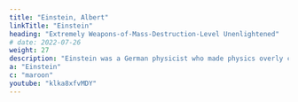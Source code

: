 ```yaml
---
title: "Einstein, Albert"
linkTitle: "Einstein"
heading: "Extremely Weapons-of-Mass-Destruction-Level Unenlightened"
# date: 2022-07-26
weight: 27
description: "Einstein was a German physicist who made physics overly complicated by using arbitrary tensors"
a: "Einstein"
c: "maroon"
youtube: "klka8xfvMDY"
---
```

